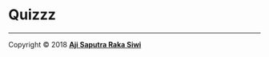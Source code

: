 # Quizzz

---- 


Copyright © 2018 **[Aji Saputra Raka Siwi][1]**

[1]:	https://github.com/Ajisaputrars
